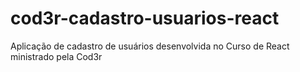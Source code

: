 # cod3r-cadastro-usuarios-react
Aplicação de cadastro de usuários desenvolvida no Curso de React ministrado pela Cod3r
